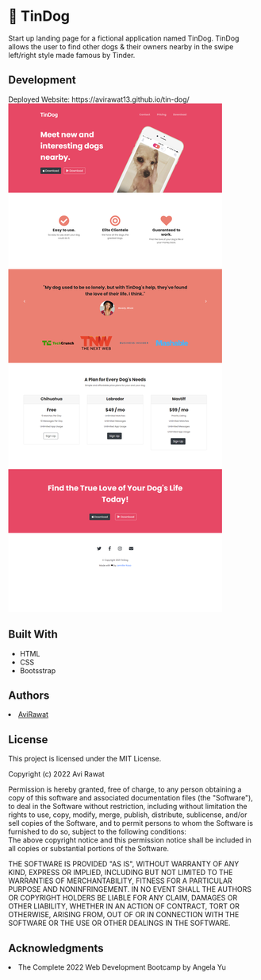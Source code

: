 <h1>🐶 TinDog</h1>
 Start up landing page for a fictional application named TinDog. TinDog allows the user to find other dogs & their owners nearby in the swipe left/right style made famous by Tinder. 
<h2>Development</h2>
Deployed Website: https://avirawat13.github.io/tin-dog/
<br>
<img src="images/Capture.png" alt="Website-Image">
<h2>Built With</h2>
  <ul>
    <li>HTML</li>
    <li>CSS</li>
    <li>Bootsstrap</li>
  </ul>
 <h2>Authors</h2>
  <li><a href="www.linkedin.com/in/avi-rawat">AviRawat</a>
 <h2>License</h2>
This project is licensed under the MIT License.
  
Copyright (c) 2022 Avi Rawat
  
Permission is hereby granted, free of charge, to any person obtaining a copy of this software and associated documentation files (the "Software"), to deal in the Software without restriction, including without limitation the rights to use, copy, modify, merge, publish, distribute, sublicense, and/or sell copies of the Software, and to permit persons to whom the Software is furnished to do so, subject to the following conditions:    
The above copyright notice and this permission notice shall be included in all copies or substantial portions of the Software.
    
THE SOFTWARE IS PROVIDED "AS IS", WITHOUT WARRANTY OF ANY KIND, EXPRESS OR IMPLIED, INCLUDING BUT NOT LIMITED TO THE WARRANTIES OF MERCHANTABILITY, FITNESS FOR A PARTICULAR PURPOSE AND NONINFRINGEMENT. IN NO EVENT SHALL THE AUTHORS OR COPYRIGHT HOLDERS BE LIABLE FOR ANY CLAIM, DAMAGES OR OTHER LIABILITY, WHETHER IN AN ACTION OF CONTRACT, TORT OR OTHERWISE, ARISING FROM, OUT OF OR IN CONNECTION WITH THE SOFTWARE OR THE USE OR OTHER DEALINGS IN THE SOFTWARE.
  
<h2>Acknowledgments</h2>
<li>The Complete 2022 Web Development Bootcamp by Angela Yu</li>
